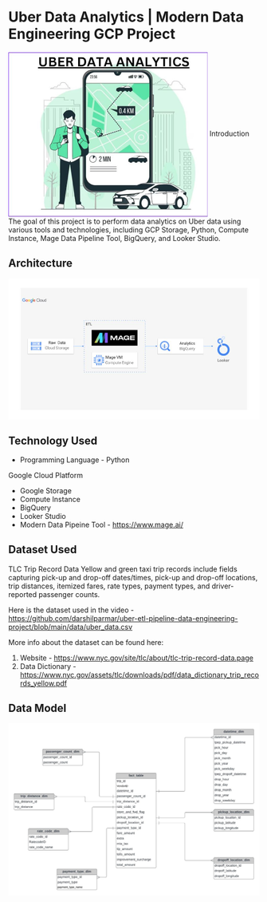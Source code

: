 # Uber Data Analytics | Modern Data Engineering GCP Project
<img align="center" alt="uber" width="400" src="https://github.com/Shoaib9288/Study_Materials/blob/main/Images_GIF/Uber%20Data%20Analytics.jpg">
Introduction
The goal of this project is to perform data analytics on Uber data using various tools and technologies, including GCP Storage, Python, Compute Instance, Mage Data Pipeline Tool, BigQuery, and Looker Studio.

## Architecture
<img align="center" alt="uber" width="800" src="https://github.com/Shoaib9288/GCP_DataEngineering_Projects/blob/main/uber-etl-pipeline-data-engineering-project/Snapshots/Architecture.jpg">

## Technology Used
- Programming Language - Python

Google Cloud Platform
- Google Storage
- Compute Instance
- BigQuery
- Looker Studio
- Modern Data Pipeine Tool - https://www.mage.ai/

## Dataset Used
TLC Trip Record Data Yellow and green taxi trip records include fields capturing pick-up and drop-off dates/times, pick-up and drop-off locations, trip distances, itemized fares, rate types, payment types, and driver-reported passenger counts.

Here is the dataset used in the video - https://github.com/darshilparmar/uber-etl-pipeline-data-engineering-project/blob/main/data/uber_data.csv

More info about the dataset can be found here:

1. Website - https://www.nyc.gov/site/tlc/about/tlc-trip-record-data.page
2. Data Dictionary - https://www.nyc.gov/assets/tlc/downloads/pdf/data_dictionary_trip_records_yellow.pdf
   
## Data Model
<img align="center" alt="uber" width="800" src="https://github.com/Shoaib9288/GCP_DataEngineering_Projects/blob/main/uber-etl-pipeline-data-engineering-project/Snapshots/Data_model.jpeg">
